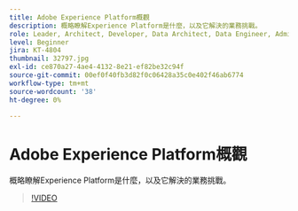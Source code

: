 ```yaml
---
title: Adobe Experience Platform概觀
description: 概略瞭解Experience Platform是什麼，以及它解決的業務挑戰。
role: Leader, Architect, Developer, Data Architect, Data Engineer, Admin, User
level: Beginner
jira: KT-4804
thumbnail: 32797.jpg
exl-id: ce870a27-4ae4-4132-8e21-ef82be32c94f
source-git-commit: 00ef0f40fb3d82f0c06428a35c0e402f46ab6774
workflow-type: tm+mt
source-wordcount: '38'
ht-degree: 0%

---
```


# Adobe Experience Platform概觀

概略瞭解Experience Platform是什麼，以及它解決的業務挑戰。

>[!VIDEO](https://video.tv.adobe.com/v/32797?learn=on)


